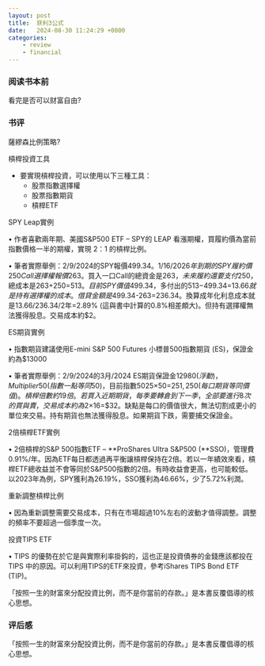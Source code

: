 ```yaml
---
layout: post
title:  获利3公式
date:   2024-08-30 11:24:29 +0800
categories: 
    - review
    - financial
---
```


### 阅读书本前

看完是否可以财富自由?

### 书评

薩繆森比例策略?

槓桿投資工具

- 要實現槓桿投資，可以使用以下三種工具：
    - 股票指數選擇權
    - 股票指數期貨
    - 槓桿ETF

SPY Leap實例

• 作者喜歡兩年期、美國S&P500 ETF – SPY的 LEAP 看漲期權，買履約價為當前指數價格一半的期權，實現 2：1 的槓桿比例。

• 筆者實際舉例：2/9/2024的SPY報價$499.34。1/16/2026年到期的SPY 履約價 250 Call選擇權報價$263。買入一口Call的總資金是$263，未來履約還要支付$250，總成本是$263+$250=$513。目前SPY價值$499.34，多付出的$513-$499.34=$13.66就是持有選擇權的成本。借貸金額是$499.34-$263=$236.34。換算成年化利息成本就是13.66/236.34/2年=2.89% (這與書中計算的0.8%相差頗大)。但持有選擇權無法獲得股息。交易成本約$2。

ES期貨實例

• 指數期貨建議使用E-mini S&P 500 Futures 小標普500指數期貨 (ES)，保證金約為$13000

• 筆者實際舉例：2/9/2024的3月/2024 ES期貨保證金$12980(浮動)，Multiplier 50 (指數一點等同$50)，目前指數5025×50=$251,250(每口期貨等同價值)。槓桿倍數約19倍。若買入近期期貨，每季要轉倉到下一季，全部要進行8次的買與賣，交易成本約為$2×16=$32。缺點是每口的價值很大，無法切割成更小的單位來交易。持有期貨也無法獲得股息。如果期貨下跌，需要捕交保證金。

2倍槓桿ETF實例

• 2倍槓桿的S&P 500指數ETF – **ProShares Ultra S&P500 (**SSO)，管理費0.91%/年。因為ETF每日都透過再平衡讓槓桿保持在2倍。若以一年績效來看，槓桿ETF總收益並不會等同於S&P500指數的2倍。有時收益會更高，也可能較低。以2023年為例，SPY獲利為26.19%，SSO獲利為46.66%，少了5.72%利潤。

重新調整槓桿比例

• 因為重新調整需要交易成本，只有在市場超過10%左右的波動才值得調整。調整的頻率不要超過一個季度一次。

投資TIPS ETF

• TIPS 的優勢在於它是與實際利率掛鈎的，這也正是投資債券的金錢應該都投在 TIPS 中的原因。可以利用TIPS的ETF來投資，參考iShares TIPS Bond ETF (TIP)。


「按照一生的財富來分配投資比例，而不是你當前的存款。」是本書反覆倡導的核心思想。

### 评后感

「按照一生的財富來分配投資比例，而不是你當前的存款。」是本書反覆倡導的核心思想。
